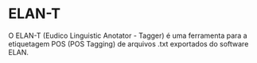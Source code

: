 # ELAN-T
 O ELAN-T (Eudico Linguistic Anotator - Tagger) é uma ferramenta para a etiquetagem POS (POS Tagging) de arquivos .txt exportados do software ELAN.
